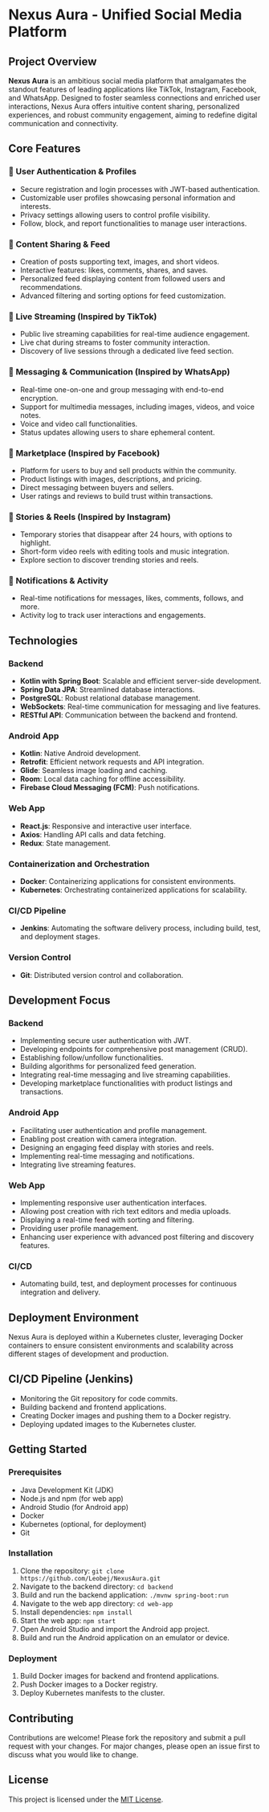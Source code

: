 # Nexus Aura - Unified Social Media Platform

## Project Overview

**Nexus Aura** is an ambitious social media platform that amalgamates the standout features of leading applications like TikTok, Instagram, Facebook, and WhatsApp. Designed to foster seamless connections and enriched user interactions, Nexus Aura offers intuitive content sharing, personalized experiences, and robust community engagement, aiming to redefine digital communication and connectivity.

## Core Features

### 🔐 User Authentication & Profiles

- Secure registration and login processes with JWT-based authentication.
- Customizable user profiles showcasing personal information and interests.
- Privacy settings allowing users to control profile visibility.
- Follow, block, and report functionalities to manage user interactions.

### 📸 Content Sharing & Feed

- Creation of posts supporting text, images, and short videos.
- Interactive features: likes, comments, shares, and saves.
- Personalized feed displaying content from followed users and recommendations.
- Advanced filtering and sorting options for feed customization.

### 🎥 Live Streaming (Inspired by TikTok)

- Public live streaming capabilities for real-time audience engagement.
- Live chat during streams to foster community interaction.
- Discovery of live sessions through a dedicated live feed section.

### 💬 Messaging & Communication (Inspired by WhatsApp)

- Real-time one-on-one and group messaging with end-to-end encryption.
- Support for multimedia messages, including images, videos, and voice notes.
- Voice and video call functionalities.
- Status updates allowing users to share ephemeral content.

### 🛒 Marketplace (Inspired by Facebook)

- Platform for users to buy and sell products within the community.
- Product listings with images, descriptions, and pricing.
- Direct messaging between buyers and sellers.
- User ratings and reviews to build trust within transactions.

### 📢 Stories & Reels (Inspired by Instagram)

- Temporary stories that disappear after 24 hours, with options to highlight.
- Short-form video reels with editing tools and music integration.
- Explore section to discover trending stories and reels.

### 🔔 Notifications & Activity

- Real-time notifications for messages, likes, comments, follows, and more.
- Activity log to track user interactions and engagements.

## Technologies

### Backend

- **Kotlin with Spring Boot**: Scalable and efficient server-side development.
- **Spring Data JPA**: Streamlined database interactions.
- **PostgreSQL**: Robust relational database management.
- **WebSockets**: Real-time communication for messaging and live features.
- **RESTful API**: Communication between the backend and frontend.

### Android App

- **Kotlin**: Native Android development.
- **Retrofit**: Efficient network requests and API integration.
- **Glide**: Seamless image loading and caching.
- **Room**: Local data caching for offline accessibility.
- **Firebase Cloud Messaging (FCM)**: Push notifications.

### Web App

- **React.js**: Responsive and interactive user interface.
- **Axios**: Handling API calls and data fetching.
- **Redux**: State management.

### Containerization and Orchestration

- **Docker**: Containerizing applications for consistent environments.
- **Kubernetes**: Orchestrating containerized applications for scalability.

### CI/CD Pipeline

- **Jenkins**: Automating the software delivery process, including build, test, and deployment stages.

### Version Control

- **Git**: Distributed version control and collaboration.

## Development Focus

### Backend

- Implementing secure user authentication with JWT.
- Developing endpoints for comprehensive post management (CRUD).
- Establishing follow/unfollow functionalities.
- Building algorithms for personalized feed generation.
- Integrating real-time messaging and live streaming capabilities.
- Developing marketplace functionalities with product listings and transactions.

### Android App

- Facilitating user authentication and profile management.
- Enabling post creation with camera integration.
- Designing an engaging feed display with stories and reels.
- Implementing real-time messaging and notifications.
- Integrating live streaming features.

### Web App

- Implementing responsive user authentication interfaces.
- Allowing post creation with rich text editors and media uploads.
- Displaying a real-time feed with sorting and filtering.
- Providing user profile management.
- Enhancing user experience with advanced post filtering and discovery features.

### CI/CD

- Automating build, test, and deployment processes for continuous integration and delivery.

## Deployment Environment

Nexus Aura is deployed within a Kubernetes cluster, leveraging Docker containers to ensure consistent environments and scalability across different stages of development and production.

## CI/CD Pipeline (Jenkins)

- Monitoring the Git repository for code commits.
- Building backend and frontend applications.
- Creating Docker images and pushing them to a Docker registry.
- Deploying updated images to the Kubernetes cluster.

## Getting Started

### Prerequisites

- Java Development Kit (JDK)
- Node.js and npm (for web app)
- Android Studio (for Android app)
- Docker
- Kubernetes (optional, for deployment)
- Git

### Installation

1. Clone the repository: `git clone https://github.com/Leobej/NexusAura.git`
2. Navigate to the backend directory: `cd backend`
3. Build and run the backend application: `./mvnw spring-boot:run`
4. Navigate to the web app directory: `cd web-app`
5. Install dependencies: `npm install`
6. Start the web app: `npm start`
7. Open Android Studio and import the Android app project.
8. Build and run the Android application on an emulator or device.

### Deployment

1. Build Docker images for backend and frontend applications.
2. Push Docker images to a Docker registry.
3. Deploy Kubernetes manifests to the cluster.

## Contributing

Contributions are welcome! Please fork the repository and submit a pull request with your changes. For major changes, please open an issue first to discuss what you would like to change.

## License

This project is licensed under the [MIT License](LICENSE).
